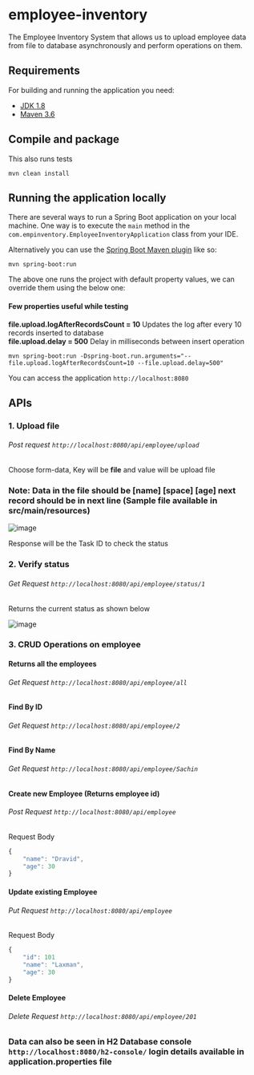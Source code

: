 # employee-inventory
The Employee Inventory System that allows us to upload employee data from file to database asynchronously and perform operations on them.


## Requirements

For building and running the application you need:

- [JDK 1.8](http://www.oracle.com/technetwork/java/javase/downloads/jdk8-downloads-2133151.html)
- [Maven 3.6](https://maven.apache.org)

## Compile and package

This also runs tests

```shell
mvn clean install
```

## Running the application locally

There are several ways to run a Spring Boot application on your local machine. One way is to execute the `main` method in the `com.empinventory.EmployeeInventoryApplication` class from your IDE.

Alternatively you can use the [Spring Boot Maven plugin](https://docs.spring.io/spring-boot/docs/current/reference/html/build-tool-plugins-maven-plugin.html) like so:

```shell
mvn spring-boot:run
```

The above one runs the project with default property values, we can override them using the below one:

#### Few properties useful while testing  
**file.upload.logAfterRecordsCount = 10**  Updates the log after every 10 records inserted to database  
**file.upload.delay = 500**  Delay in milliseconds between insert operation   

```shell
mvn spring-boot:run -Dspring-boot.run.arguments="--file.upload.logAfterRecordsCount=10 --file.upload.delay=500"
```
You can access the application `http://localhost:8080`

## APIs  

### 1. Upload file 
  ###### Post request `http://localhost:8080/api/employee/upload`  
  Choose form-data, Key will be **file** and value will be upload file 
  
  ### Note: Data in the file should be [name] [space] [age] next record should be in next line (Sample file available in src/main/resources)
![image](https://user-images.githubusercontent.com/30832427/105221115-ab20ea00-5b7e-11eb-93d4-23b7971f6c78.png)    


Response will be the Task ID to check the status


### 2. Verify status 
###### Get Request `http://localhost:8080/api/employee/status/1`  
Returns the current status as shown below

![image](https://user-images.githubusercontent.com/30832427/105221948-cfc99180-5b7f-11eb-8480-ff94a4c8e3ab.png)

### 3. CRUD Operations on employee

#### Returns all the employees
###### Get Request `http://localhost:8080/api/employee/all`

#### Find By ID
###### Get Request `http://localhost:8080/api/employee/2`

#### Find By Name
###### Get Request `http://localhost:8080/api/employee/Sachin`

#### Create new Employee (Returns employee id)
###### Post Request `http://localhost:8080/api/employee`
Request Body 
```javascript
{
    "name": "Dravid",
    "age": 30
}
```

#### Update existing Employee
###### Put Request `http://localhost:8080/api/employee`
Request Body 
```javascript
{
    "id": 101
    "name": "Laxman",
    "age": 30
}
```

#### Delete Employee
###### Delete Request `http://localhost:8080/api/employee/201`  


### Data can also be seen in H2 Database console `http://localhost:8080/h2-console/` login details available in application.properties file 


  
  
